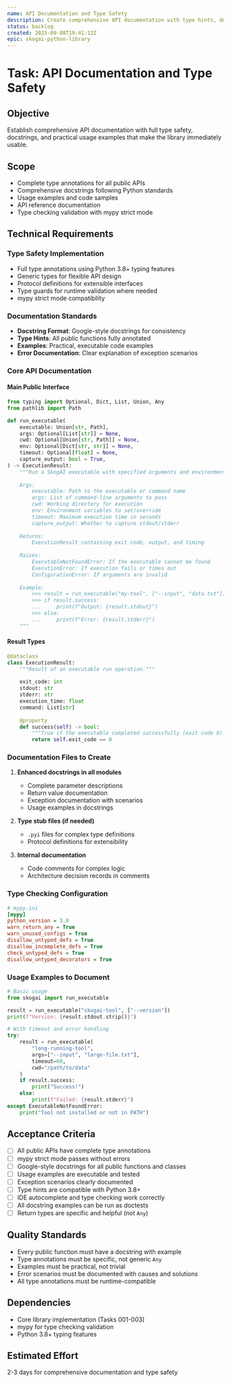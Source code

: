 ```yaml
---
name: API Documentation and Type Safety
description: Create comprehensive API documentation with type hints, docstrings, and usage examples
status: backlog
created: 2025-09-08T19:41:12Z
epic: skogai-python-library
---
```


# Task: API Documentation and Type Safety

## Objective
Establish comprehensive API documentation with full type safety, docstrings, and practical usage examples that make the library immediately usable.

## Scope
- Complete type annotations for all public APIs
- Comprehensive docstrings following Python standards
- Usage examples and code samples
- API reference documentation
- Type checking validation with mypy strict mode

## Technical Requirements

### Type Safety Implementation
- Full type annotations using Python 3.8+ typing features
- Generic types for flexible API design
- Protocol definitions for extensible interfaces
- Type guards for runtime validation where needed
- mypy strict mode compatibility

### Documentation Standards
- **Docstring Format**: Google-style docstrings for consistency
- **Type Hints**: All public functions fully annotated
- **Examples**: Practical, executable code examples
- **Error Documentation**: Clear explanation of exception scenarios

### Core API Documentation

#### Main Public Interface
```python
from typing import Optional, Dict, List, Union, Any
from pathlib import Path

def run_executable(
    executable: Union[str, Path],
    args: Optional[List[str]] = None,
    cwd: Optional[Union[str, Path]] = None,
    env: Optional[Dict[str, str]] = None,
    timeout: Optional[float] = None,
    capture_output: bool = True,
) -> ExecutionResult:
    """Run a SkogAI executable with specified arguments and environment.
    
    Args:
        executable: Path to the executable or command name
        args: List of command-line arguments to pass
        cwd: Working directory for execution
        env: Environment variables to set/override
        timeout: Maximum execution time in seconds
        capture_output: Whether to capture stdout/stderr
        
    Returns:
        ExecutionResult containing exit code, output, and timing
        
    Raises:
        ExecutableNotFoundError: If the executable cannot be found
        ExecutionError: If execution fails or times out
        ConfigurationError: If arguments are invalid
        
    Example:
        >>> result = run_executable("my-tool", ["--input", "data.txt"])
        >>> if result.success:
        ...     print(f"Output: {result.stdout}")
        >>> else:
        ...     print(f"Error: {result.stderr}")
    """
```

#### Result Types
```python
@dataclass
class ExecutionResult:
    """Result of an executable run operation."""
    
    exit_code: int
    stdout: str
    stderr: str
    execution_time: float
    command: List[str]
    
    @property
    def success(self) -> bool:
        """True if the executable completed successfully (exit code 0)."""
        return self.exit_code == 0
```

### Documentation Files to Create
1. **Enhanced docstrings in all modules**
   - Complete parameter descriptions
   - Return value documentation
   - Exception documentation with scenarios
   - Usage examples in docstrings

2. **Type stub files (if needed)**
   - `.pyi` files for complex type definitions
   - Protocol definitions for extensibility

3. **Internal documentation**
   - Code comments for complex logic
   - Architecture decision records in comments

### Type Checking Configuration
```ini
# mypy.ini
[mypy]
python_version = 3.8
warn_return_any = True
warn_unused_configs = True
disallow_untyped_defs = True
disallow_incomplete_defs = True
check_untyped_defs = True
disallow_untyped_decorators = True
```

### Usage Examples to Document
```python
# Basic usage
from skogai import run_executable

result = run_executable("skogai-tool", ["--version"])
print(f"Version: {result.stdout.strip()}")

# With timeout and error handling
try:
    result = run_executable(
        "long-running-tool", 
        args=["--input", "large-file.txt"],
        timeout=60,
        cwd="/path/to/data"
    )
    if result.success:
        print("Success!")
    else:
        print(f"Failed: {result.stderr}")
except ExecutableNotFoundError:
    print("Tool not installed or not in PATH")
```

## Acceptance Criteria
- [ ] All public APIs have complete type annotations
- [ ] mypy strict mode passes without errors
- [ ] Google-style docstrings for all public functions and classes
- [ ] Usage examples are executable and tested
- [ ] Exception scenarios clearly documented
- [ ] Type hints are compatible with Python 3.8+
- [ ] IDE autocomplete and type checking work correctly
- [ ] All docstring examples can be run as doctests
- [ ] Return types are specific and helpful (not `Any`)

## Quality Standards
- Every public function must have a docstring with example
- Type annotations must be specific, not generic `Any`
- Examples must be practical, not trivial
- Error scenarios must be documented with causes and solutions
- All type annotations must be runtime-compatible

## Dependencies
- Core library implementation (Tasks 001-003)
- mypy for type checking validation
- Python 3.8+ typing features

## Estimated Effort
2-3 days for comprehensive documentation and type safety